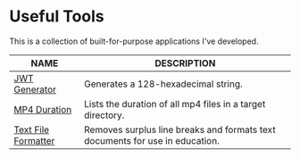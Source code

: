 # Useful Tools

This is a collection of built-for-purpose applications I've developed.

| NAME                                         | DESCRIPTION                                                                  |
| -------------------------------------------- | ---------------------------------------------------------------------------- |
| [JWT Generator](/jwt-generator/)             | Generates a 128-hexadecimal string.                                          |
| [MP4 Duration](/mp4-duration/)               | Lists the duration of all mp4 files in a target directory.                   |
| [Text File Formatter](/text-file-formatter/) | Removes surplus line breaks and formats text documents for use in education. |
